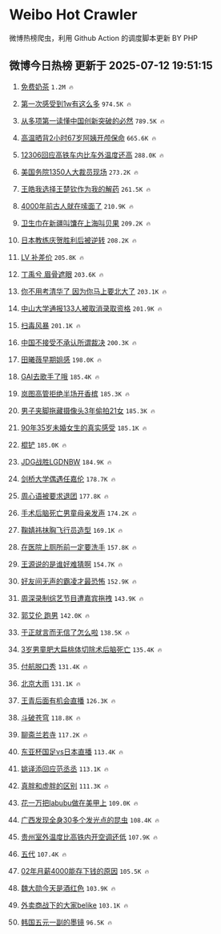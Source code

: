 # Weibo Hot Crawler 



微博热榜爬虫，利用 Github Action 的调度脚本更新 BY PHP 


## 微博今日热榜 更新于 2025-07-12 19:51:15 
1. [免费奶茶](https://s.weibo.com/weibo?q=%E5%85%8D%E8%B4%B9%E5%A5%B6%E8%8C%B6&t=31&band_rank=1&Refer=top) `1.2M 🔥` 

1. [第一次感受到1w有这么多](https://s.weibo.com/weibo?q=%E7%AC%AC%E4%B8%80%E6%AC%A1%E6%84%9F%E5%8F%97%E5%88%B01w%E6%9C%89%E8%BF%99%E4%B9%88%E5%A4%9A&t=31&band_rank=2&Refer=top) `974.5K 🔥` 

1. [从多项第一读懂中国创新突破的必然](https://s.weibo.com/weibo?q=%23%E4%BB%8E%E5%A4%9A%E9%A1%B9%E7%AC%AC%E4%B8%80%E8%AF%BB%E6%87%82%E4%B8%AD%E5%9B%BD%E5%88%9B%E6%96%B0%E7%AA%81%E7%A0%B4%E7%9A%84%E5%BF%85%E7%84%B6%23&t=31&band_rank=3&Refer=top) `789.5K 🔥` 

1. [高温晒背2小时67岁阿姨开颅保命](https://s.weibo.com/weibo?q=%23%E9%AB%98%E6%B8%A9%E6%99%92%E8%83%8C2%E5%B0%8F%E6%97%B667%E5%B2%81%E9%98%BF%E5%A7%A8%E5%BC%80%E9%A2%85%E4%BF%9D%E5%91%BD%23&t=31&band_rank=4&Refer=top) `665.6K 🔥` 

1. [12306回应高铁车内比车外温度还高](https://s.weibo.com/weibo?q=%2312306%E5%9B%9E%E5%BA%94%E9%AB%98%E9%93%81%E8%BD%A6%E5%86%85%E6%AF%94%E8%BD%A6%E5%A4%96%E6%B8%A9%E5%BA%A6%E8%BF%98%E9%AB%98%23&t=31&band_rank=5&Refer=top) `288.0K 🔥` 

1. [美国务院1350人大裁员现场](https://s.weibo.com/weibo?q=%23%E7%BE%8E%E5%9B%BD%E5%8A%A1%E9%99%A21350%E4%BA%BA%E5%A4%A7%E8%A3%81%E5%91%98%E7%8E%B0%E5%9C%BA%23&t=31&band_rank=6&Refer=top) `273.2K 🔥` 

1. [王皓我选择王楚钦作为我的解药](https://s.weibo.com/weibo?q=%E7%8E%8B%E7%9A%93%E6%88%91%E9%80%89%E6%8B%A9%E7%8E%8B%E6%A5%9A%E9%92%A6%E4%BD%9C%E4%B8%BA%E6%88%91%E7%9A%84%E8%A7%A3%E8%8D%AF&t=31&band_rank=7&Refer=top) `261.5K 🔥` 

1. [4000年前古人就在嗦面了](https://s.weibo.com/weibo?q=%234000%E5%B9%B4%E5%89%8D%E5%8F%A4%E4%BA%BA%E5%B0%B1%E5%9C%A8%E5%97%A6%E9%9D%A2%E4%BA%86%23&t=31&band_rank=8&Refer=top) `210.9K 🔥` 

1. [卫生巾在新疆叫馕在上海叫贝果](https://s.weibo.com/weibo?q=%E5%8D%AB%E7%94%9F%E5%B7%BE%E5%9C%A8%E6%96%B0%E7%96%86%E5%8F%AB%E9%A6%95%E5%9C%A8%E4%B8%8A%E6%B5%B7%E5%8F%AB%E8%B4%9D%E6%9E%9C&t=31&band_rank=9&Refer=top) `209.2K 🔥` 

1. [日本教练庆贺胜利后被逆转](https://s.weibo.com/weibo?q=%23%E6%97%A5%E6%9C%AC%E6%95%99%E7%BB%83%E5%BA%86%E8%B4%BA%E8%83%9C%E5%88%A9%E5%90%8E%E8%A2%AB%E9%80%86%E8%BD%AC%23&t=31&band_rank=10&Refer=top) `208.2K 🔥` 

1. [LV 补差价](https://s.weibo.com/weibo?q=LV%20%E8%A1%A5%E5%B7%AE%E4%BB%B7&t=31&band_rank=11&Refer=top) `205.8K 🔥` 

1. [丁禹兮 眉骨遮眼](https://s.weibo.com/weibo?q=%E4%B8%81%E7%A6%B9%E5%85%AE%20%E7%9C%89%E9%AA%A8%E9%81%AE%E7%9C%BC&t=31&band_rank=12&Refer=top) `203.6K 🔥` 

1. [你不用考清华了 因为你马上要北大了](https://s.weibo.com/weibo?q=%E4%BD%A0%E4%B8%8D%E7%94%A8%E8%80%83%E6%B8%85%E5%8D%8E%E4%BA%86%20%E5%9B%A0%E4%B8%BA%E4%BD%A0%E9%A9%AC%E4%B8%8A%E8%A6%81%E5%8C%97%E5%A4%A7%E4%BA%86&t=31&band_rank=13&Refer=top) `203.1K 🔥` 

1. [中山大学通报133人被取消录取资格](https://s.weibo.com/weibo?q=%23%E4%B8%AD%E5%B1%B1%E5%A4%A7%E5%AD%A6%E9%80%9A%E6%8A%A5133%E4%BA%BA%E8%A2%AB%E5%8F%96%E6%B6%88%E5%BD%95%E5%8F%96%E8%B5%84%E6%A0%BC%23&t=31&band_rank=14&Refer=top) `201.9K 🔥` 

1. [扫毒风暴](https://s.weibo.com/weibo?q=%E6%89%AB%E6%AF%92%E9%A3%8E%E6%9A%B4&t=31&band_rank=15&Refer=top) `201.1K 🔥` 

1. [中国不接受不承认所谓裁决](https://s.weibo.com/weibo?q=%23%E4%B8%AD%E5%9B%BD%E4%B8%8D%E6%8E%A5%E5%8F%97%E4%B8%8D%E6%89%BF%E8%AE%A4%E6%89%80%E8%B0%93%E8%A3%81%E5%86%B3%23&t=31&band_rank=16&Refer=top) `200.3K 🔥` 

1. [田曦薇早期姐感](https://s.weibo.com/weibo?q=%E7%94%B0%E6%9B%A6%E8%96%87%E6%97%A9%E6%9C%9F%E5%A7%90%E6%84%9F&t=31&band_rank=17&Refer=top) `198.0K 🔥` 

1. [GAI去歌手了哦](https://s.weibo.com/weibo?q=GAI%E5%8E%BB%E6%AD%8C%E6%89%8B%E4%BA%86%E5%93%A6&t=31&band_rank=18&Refer=top) `185.4K 🔥` 

1. [岚图高管拒绝半场开香槟](https://s.weibo.com/weibo?q=%23%E5%B2%9A%E5%9B%BE%E9%AB%98%E7%AE%A1%E6%8B%92%E7%BB%9D%E5%8D%8A%E5%9C%BA%E5%BC%80%E9%A6%99%E6%A7%9F%23&t=31&band_rank=19&Refer=top) `185.3K 🔥` 

1. [男子夹脚拖藏摄像头3年偷拍21女](https://s.weibo.com/weibo?q=%23%E7%94%B7%E5%AD%90%E5%A4%B9%E8%84%9A%E6%8B%96%E8%97%8F%E6%91%84%E5%83%8F%E5%A4%B43%E5%B9%B4%E5%81%B7%E6%8B%8D21%E5%A5%B3%23&t=31&band_rank=20&Refer=top) `185.3K 🔥` 

1. [90年35岁未婚女生的真实感受](https://s.weibo.com/weibo?q=90%E5%B9%B435%E5%B2%81%E6%9C%AA%E5%A9%9A%E5%A5%B3%E7%94%9F%E7%9A%84%E7%9C%9F%E5%AE%9E%E6%84%9F%E5%8F%97&t=31&band_rank=21&Refer=top) `185.1K 🔥` 

1. [棍铲](https://s.weibo.com/weibo?q=%E6%A3%8D%E9%93%B2&t=31&band_rank=22&Refer=top) `185.0K 🔥` 

1. [JDG战胜LGDNBW](https://s.weibo.com/weibo?q=%23JDG%E6%88%98%E8%83%9CLGDNBW%23&t=31&band_rank=23&Refer=top) `184.9K 🔥` 

1. [剑桥大学偶遇任嘉伦](https://s.weibo.com/weibo?q=%23%E5%89%91%E6%A1%A5%E5%A4%A7%E5%AD%A6%E5%81%B6%E9%81%87%E4%BB%BB%E5%98%89%E4%BC%A6%23&t=31&band_rank=24&Refer=top) `178.7K 🔥` 

1. [周心语被要求退团](https://s.weibo.com/weibo?q=%23%E5%91%A8%E5%BF%83%E8%AF%AD%E8%A2%AB%E8%A6%81%E6%B1%82%E9%80%80%E5%9B%A2%23&t=31&band_rank=25&Refer=top) `177.8K 🔥` 

1. [手术后脑死亡男童母亲发声](https://s.weibo.com/weibo?q=%23%E6%89%8B%E6%9C%AF%E5%90%8E%E8%84%91%E6%AD%BB%E4%BA%A1%E7%94%B7%E7%AB%A5%E6%AF%8D%E4%BA%B2%E5%8F%91%E5%A3%B0%23&t=31&band_rank=26&Refer=top) `174.2K 🔥` 

1. [鞠婧祎抹胸飞行员造型](https://s.weibo.com/weibo?q=%23%E9%9E%A0%E5%A9%A7%E7%A5%8E%E6%8A%B9%E8%83%B8%E9%A3%9E%E8%A1%8C%E5%91%98%E9%80%A0%E5%9E%8B%23&t=31&band_rank=27&Refer=top) `169.1K 🔥` 

1. [在医院上厕所前一定要洗手](https://s.weibo.com/weibo?q=%E5%9C%A8%E5%8C%BB%E9%99%A2%E4%B8%8A%E5%8E%95%E6%89%80%E5%89%8D%E4%B8%80%E5%AE%9A%E8%A6%81%E6%B4%97%E6%89%8B&t=31&band_rank=28&Refer=top) `157.8K 🔥` 

1. [王源说的是谁好难猜啊](https://s.weibo.com/weibo?q=%E7%8E%8B%E6%BA%90%E8%AF%B4%E7%9A%84%E6%98%AF%E8%B0%81%E5%A5%BD%E9%9A%BE%E7%8C%9C%E5%95%8A&t=31&band_rank=29&Refer=top) `154.7K 🔥` 

1. [好友间无声的霸凌才最恐怖](https://s.weibo.com/weibo?q=%E5%A5%BD%E5%8F%8B%E9%97%B4%E6%97%A0%E5%A3%B0%E7%9A%84%E9%9C%B8%E5%87%8C%E6%89%8D%E6%9C%80%E6%81%90%E6%80%96&t=31&band_rank=30&Refer=top) `152.9K 🔥` 

1. [周深录制综艺节目遭嘉宾拖拽](https://s.weibo.com/weibo?q=%23%E5%91%A8%E6%B7%B1%E5%BD%95%E5%88%B6%E7%BB%BC%E8%89%BA%E8%8A%82%E7%9B%AE%E9%81%AD%E5%98%89%E5%AE%BE%E6%8B%96%E6%8B%BD%23&t=31&band_rank=31&Refer=top) `143.9K 🔥` 

1. [郭艾伦 跑男](https://s.weibo.com/weibo?q=%E9%83%AD%E8%89%BE%E4%BC%A6%20%E8%B7%91%E7%94%B7&t=31&band_rank=32&Refer=top) `142.0K 🔥` 

1. [于正就言而无信了怎么啦](https://s.weibo.com/weibo?q=%23%E4%BA%8E%E6%AD%A3%E5%B0%B1%E8%A8%80%E8%80%8C%E6%97%A0%E4%BF%A1%E4%BA%86%E6%80%8E%E4%B9%88%E5%95%A6%23&t=31&band_rank=33&Refer=top) `138.5K 🔥` 

1. [3岁男童肥大扁桃体切除术后脑死亡](https://s.weibo.com/weibo?q=%233%E5%B2%81%E7%94%B7%E7%AB%A5%E8%82%A5%E5%A4%A7%E6%89%81%E6%A1%83%E4%BD%93%E5%88%87%E9%99%A4%E6%9C%AF%E5%90%8E%E8%84%91%E6%AD%BB%E4%BA%A1%23&t=31&band_rank=34&Refer=top) `135.4K 🔥` 

1. [付航脱口秀](https://s.weibo.com/weibo?q=%E4%BB%98%E8%88%AA%E8%84%B1%E5%8F%A3%E7%A7%80&t=31&band_rank=35&Refer=top) `131.4K 🔥` 

1. [北京大雨](https://s.weibo.com/weibo?q=%E5%8C%97%E4%BA%AC%E5%A4%A7%E9%9B%A8&t=31&band_rank=36&Refer=top) `131.1K 🔥` 

1. [王青后面有机会直播](https://s.weibo.com/weibo?q=%23%E7%8E%8B%E9%9D%92%E5%90%8E%E9%9D%A2%E6%9C%89%E6%9C%BA%E4%BC%9A%E7%9B%B4%E6%92%AD%23&t=31&band_rank=37&Refer=top) `126.3K 🔥` 

1. [斗破苍穹](https://s.weibo.com/weibo?q=%E6%96%97%E7%A0%B4%E8%8B%8D%E7%A9%B9&t=31&band_rank=38&Refer=top) `118.8K 🔥` 

1. [聊斋兰若寺](https://s.weibo.com/weibo?q=%E8%81%8A%E6%96%8B%E5%85%B0%E8%8B%A5%E5%AF%BA&t=31&band_rank=39&Refer=top) `117.2K 🔥` 

1. [东亚杯国足vs日本直播](https://s.weibo.com/weibo?q=%23%E4%B8%9C%E4%BA%9A%E6%9D%AF%E5%9B%BD%E8%B6%B3vs%E6%97%A5%E6%9C%AC%E7%9B%B4%E6%92%AD%23&t=31&band_rank=40&Refer=top) `113.4K 🔥` 

1. [姚译添回应范丞丞](https://s.weibo.com/weibo?q=%23%E5%A7%9A%E8%AF%91%E6%B7%BB%E5%9B%9E%E5%BA%94%E8%8C%83%E4%B8%9E%E4%B8%9E%23&t=31&band_rank=41&Refer=top) `113.1K 🔥` 

1. [真胖和虚胖的区别](https://s.weibo.com/weibo?q=%E7%9C%9F%E8%83%96%E5%92%8C%E8%99%9A%E8%83%96%E7%9A%84%E5%8C%BA%E5%88%AB&t=31&band_rank=42&Refer=top) `111.3K 🔥` 

1. [花一万把labubu做在美甲上](https://s.weibo.com/weibo?q=%E8%8A%B1%E4%B8%80%E4%B8%87%E6%8A%8Alabubu%E5%81%9A%E5%9C%A8%E7%BE%8E%E7%94%B2%E4%B8%8A&t=31&band_rank=43&Refer=top) `109.0K 🔥` 

1. [广西发现全身30多个发光点的昆虫](https://s.weibo.com/weibo?q=%23%E5%B9%BF%E8%A5%BF%E5%8F%91%E7%8E%B0%E5%85%A8%E8%BA%AB30%E5%A4%9A%E4%B8%AA%E5%8F%91%E5%85%89%E7%82%B9%E7%9A%84%E6%98%86%E8%99%AB%23&t=31&band_rank=44&Refer=top) `108.4K 🔥` 

1. [贵州室外温度比高铁内开空调还低](https://s.weibo.com/weibo?q=%23%E8%B4%B5%E5%B7%9E%E5%AE%A4%E5%A4%96%E6%B8%A9%E5%BA%A6%E6%AF%94%E9%AB%98%E9%93%81%E5%86%85%E5%BC%80%E7%A9%BA%E8%B0%83%E8%BF%98%E4%BD%8E%23&t=31&band_rank=45&Refer=top) `107.9K 🔥` 

1. [五代](https://s.weibo.com/weibo?q=%E4%BA%94%E4%BB%A3&t=31&band_rank=46&Refer=top) `107.4K 🔥` 

1. [02年月薪4000能存下钱的原因](https://s.weibo.com/weibo?q=02%E5%B9%B4%E6%9C%88%E8%96%AA4000%E8%83%BD%E5%AD%98%E4%B8%8B%E9%92%B1%E7%9A%84%E5%8E%9F%E5%9B%A0&t=31&band_rank=47&Refer=top) `105.5K 🔥` 

1. [魏大勋今天是酒红色](https://s.weibo.com/weibo?q=%E9%AD%8F%E5%A4%A7%E5%8B%8B%E4%BB%8A%E5%A4%A9%E6%98%AF%E9%85%92%E7%BA%A2%E8%89%B2&t=31&band_rank=48&Refer=top) `103.9K 🔥` 

1. [外卖商战下的大家belike](https://s.weibo.com/weibo?q=%E5%A4%96%E5%8D%96%E5%95%86%E6%88%98%E4%B8%8B%E7%9A%84%E5%A4%A7%E5%AE%B6belike&t=31&band_rank=49&Refer=top) `103.1K 🔥` 

1. [韩国五元一副的墨镜](https://s.weibo.com/weibo?q=%E9%9F%A9%E5%9B%BD%E4%BA%94%E5%85%83%E4%B8%80%E5%89%AF%E7%9A%84%E5%A2%A8%E9%95%9C&t=31&band_rank=50&Refer=top) `96.5K 🔥` 

